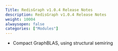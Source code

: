 ```yaml
---
Title: RedisGraph v1.0.4 Release Notes
description: RedisGraph v1.0.4 Release Notes
weight: 10004
alwaysopen: false
categories: ["Modules"]
---
```

* Compact GraphBLAS, using structural semiring